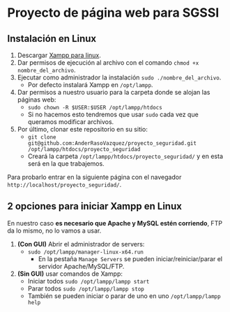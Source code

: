 # Proyecto de página web para SGSSI

## Instalación en Linux

1. Descargar [Xampp para linux](https://www.apachefriends.org/es/index.html).
2. Dar permisos de ejecución al archivo con el comando `chmod +x nombre_del_archivo`.
3. Ejecutar como administrador la instalación `sudo ./nombre_del_archivo`.
    + Por defecto instalará Xampp en `/opt/lampp`.
4. Dar permisos a nuestro usuario para la carpeta donde se alojan las páginas web:
    + `sudo chown -R $USER:$USER /opt/lampp/htdocs`
    + Si no hacemos esto tendremos que usar `sudo` cada vez que queramos modificar archivos.
5. Por último, clonar este repositorio en su sitio:
    + `git clone git@github.com:AnderRasoVazquez/proyecto_seguridad.git /opt/lampp/htdocs/proyecto_seguridad`
    + Creará la carpeta `/opt/lampp/htdocs/proyecto_seguridad/` y en esta será en la que trabajemos.

Para probarlo entrar en la siguiente página con el navegador `http://localhost/proyecto_seguridad/`.

## 2 opciones para iniciar Xampp en Linux

 En nuestro caso **es necesario que Apache y MySQL estén corriendo**, FTP da lo mismo, no lo vamos a usar.

1. **(Con GUI)** Abrir el administrador de servers:
    + `sudo /opt/lampp/manager-linux-x64.run `
        + En la pestaña `Manage Servers` se pueden iniciar/reiniciar/parar el servidor Apache/MySQL/FTP.
2. **(Sin GUI)** usar comandos de Xampp:
    + Iniciar todos `sudo /opt/lampp/lampp start`
    + Parar todos `sudo /opt/lampp/lampp stop`
    + También se pueden iniciar o parar de uno en uno `/opt/lampp/lampp help`
